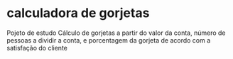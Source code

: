 # calculadora de gorjetas
Pojeto de estudo
Cálculo de gorjetas a partir do valor da conta, número de pessoas a dividir a conta, e porcentagem da gorjeta de acordo com a satisfação do cliente